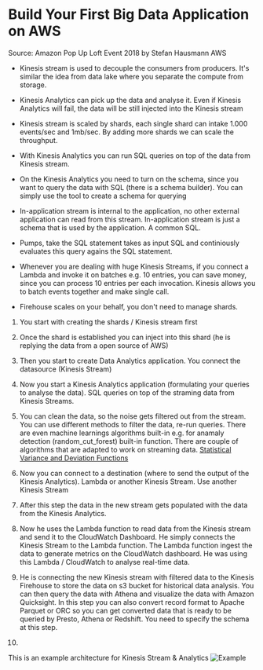 # Build Your First Big Data Application on AWS

Source: Amazon Pop Up Loft Event 2018 by Stefan Hausmann AWS

* Kinesis stream is used to decouple the consumers from producers. It's similar the idea from data lake where you separate the compute from storage.

* Kinesis Analytics can pick up the data and analyse it. Even if Kinesis Analytics will fail, the data will be still injected into the Kinesis stream

* Kinesis stream is scaled by shards, each single shard can intake 1.000 events/sec and 1mb/sec. By adding more shards we can scale the throughput.

* With Kinesis Analytics you can run SQL queries on top of the data from Kinesis stream.

* On the Kinesis Analytics you need to turn on the schema, since you want to query the data with SQL (there is a schema builder). You can simply use the tool to create a schema for querying

* In-application stream is internal to the application, no other external application can read from this stream. In-application stream is just a schema that is used by the application. A common SQL.

* Pumps, take the SQL statement takes as input SQL and continiously evaluates this query agains the SQL statement.

* Whenever you are dealing with huge Kinesis Streams, if you connect a Lambda and invoke it on batches e.g. 10 entries, you can save money, since you can process 10 entries per each invocation. Kinesis allows you to batch events together and make single call.

* Firehouse scales on your behalf, you don't need to manage shards.

1) You start with creating the shards / Kinesis stream first

2) Once the shard is established you can inject into this shard (he is replying the data from a open source of AWS)

3) Then you start to create Data Analytics application. You connect the datasource (Kinesis Stream)

4) Now you start a Kinesis Analytics application (formulating your queries to analyse the data). SQL queries on top of the straming data from Kinesis Streams.

5) You can clean the data, so the noise gets filtered out from the stream. You can use different methods to filter the data, re-run queries. There are even machine learnings algorithms built-in e.g. for anamaly detection (random_cut_forest) built-in function. There are couple of algorithms that are adapted to work on streaming data. [Statistical Variance and Deviation Functions](https://docs.aws.amazon.com/kinesisanalytics/latest/sqlref/sql-reference-statistical-variance-deviation-functions.html)

6) Now you can connect to a destination (where to send the output of the Kinesis Analytics).  Lambda or another Kinesis Stream. Use another Kinesis Stream

7) After this step the data in the new stream gets populated with the data from the Kinesis Analytics.

8) Now he uses the Lambda function to read data from the Kinesis stream and send it to the CloudWatch Dashboard. He simply connects the Kinesis Stream to the Lambda function. The Lambda function ingest the data to generate metrics on the CloudWatch dashboard. He was using this Lambda / CloudWatch to analyse real-time data.

9) He is connecting the new Kinesis stream with filtered data to the Kinesis Firehouse to store the data on s3 bucket for historical data analysis. You can then query the data with Athena and visualize the data with Amazon Quicksight. In this step you can also convert record format to Apache Parquet or ORC so you can get converted data that is ready to be queried by Presto, Athena or Redshift. You need to specify the schema at this step.

10) 

This is an example architecture for Kinesis Stream & Analytics
![Example](https://image.slidesharecdn.com/bdm304-161217191656/95/aws-reinvent-2016-analyzing-streaming-data-in-realtime-with-amazon-kinesis-analytics-bdm304-25-638.jpg?cb=1482002262)

